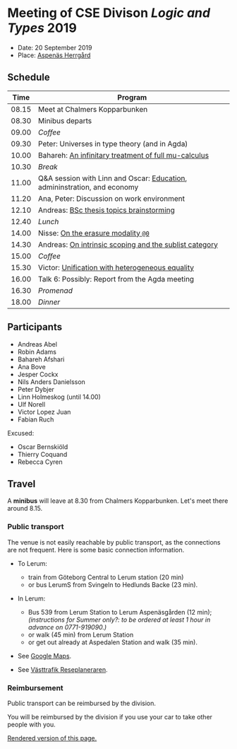 # Meeting of CSE Divison _Logic and Types_ 2019

- Date: 20 September 2019
- Place: [Aspenäs Herrgård](http://www.aspenasherrgard.se/)

## Schedule

| Time | Program |
|---|---|
| 08.15 | Meet at Chalmers Kopparbunken
| 08.30 | Minibus departs
| 09.00 | _Coffee_
| 09.30 | Peter: Universes in type theory (and in Agda)
| 10.00 | Bahareh: [An infinitary treatment of full mu-calculus](talks/bahareh.pdf)
| 10.30 | _Break_
| 11.00 | Q&A session with Linn and Oscar: [Education](talks/CSE-Student-Office_Grade-reporting.pdf), admininstration, and economy
| 11.20 | Ana, Peter: Discussion on work environment
| 12.10 | Andreas: [BSc thesis topics brainstorming](thesis-brainstorming.md)
| 12.40 | _Lunch_
| 14.00 | Nisse: [On the erasure modality `@0`](http://www.cse.chalmers.se/~nad/publications/danielsson-division-meeting-2019-talk.pdf)
| 14.30 | Andreas: [On intrinsic scoping and the sublist category](talks/andreas.md)
| 15.00 | _Coffee_
| 15.30 | Victor: [Unification with heterogeneous equality](talks/victor.pdf)
| 16.00 | Talk 6: Possibly: Report from the Agda meeting
| 16.30 | _Promenad_
| 18.00 | _Dinner_

## Participants

- Andreas Abel
- Robin Adams
- Bahareh Afshari
- Ana Bove
- Jesper Cockx
- Nils Anders Danielsson
- Peter Dybjer
- Linn Holmeskog (until 14.00)
- Ulf Norell
- Victor Lopez Juan
- Fabian Ruch

Excused:
- Oscar Bernskiöld
- Thierry Coquand
- Rebecca Cyren

## Travel

A __minibus__ will leave at 8.30 from Chalmers Kopparbunken.  Let's meet there around 8.15.

### Public transport

The venue is not easily reachable by public transport, as the connections are not frequent.
Here is some basic connection information.
- To Lerum:
  * train from Göteborg Central to Lerum station (20 min)
  * or bus LerumS from Svingeln to Hedlunds Backe (23 min).

- In Lerum:
  * Bus 539 from Lerum Station to Lerum Aspenäsgården (12 min);
    _(instructions for Summer only?: to be ordered at least 1 hour in advance on 0771-919090.)_
  * or walk (45 min) from Lerum Station
  * or get out already at Aspedalen Station and walk (35 min).

- See [Google Maps](https://www.google.se/maps).
- See [Västtrafik Reseplaneraren](https://www.vasttrafik.se/reseplanering/reseplaneraren/).

### Reimbursement

Public transport can be reimbursed by the division.

You will be reimbursed by the division if you use your car to take other people with you.

[Rendered version of this page.](https://andreasabel.github.io/meeting-logic-and-types-2019/)
